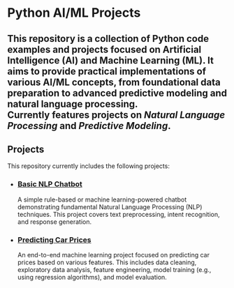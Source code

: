 # Python AI/ML Projects
This repository is a collection of Python code examples and projects focused on Artificial Intelligence (AI) and Machine Learning (ML). It aims to provide practical implementations of various AI/ML concepts, from foundational data preparation to advanced predictive modeling and natural language processing.<br>
**Currently features projects on *Natural Language Processing* and *Predictive Modeling*.**
---
## Projects

This repository currently includes the following projects:
* ### [Basic NLP Chatbot](./basic_nlp_chatbot)
    A simple rule-based or machine learning-powered chatbot demonstrating fundamental Natural Language Processing (NLP) techniques. This project covers text preprocessing, intent recognition, and response generation.

* ### [Predicting Car Prices](./predicting_car_prices)
    An end-to-end machine learning project focused on predicting car prices based on various features. This includes data cleaning, exploratory data analysis, feature engineering, model training (e.g., using regression algorithms), and model evaluation.
